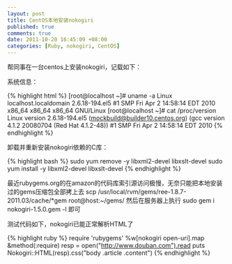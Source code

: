 ```yaml
---
layout: post
title: CentOS本地安装nokogiri
published: true
comments: true
date: 2011-10-20 16:45:09 +08:00
categories: [Ruby, nokogiri, CentOS]
---
```


帮同事在一台centos上安装nokogiri，记载如下：

系统信息：

{% highlight html %}
[root@localhost ~]# uname -a
Linux localhost.localdomain 2.6.18-194.el5 #1 SMP Fri Apr 2 14:58:14 EDT 2010 x86_64 x86_64 x86_64 GNU/Linux
[root@localhost ~]# cat /proc/version
Linux version 2.6.18-194.el5 (mockbuild@builder10.centos.org) (gcc version 4.1.2 20080704 (Red Hat 4.1.2-48)) #1 SMP Fri Apr 2 14:58:14 EDT 2010
{% endhighlight %}

卸载并重新安装nokogiri依赖的C库：

{% highlight bash %}
sudo yum remove -y libxml2-devel libxslt-devel
sudo yum install -y libxml2-devel libxslt-devel
{% endhighlight %}

最近rubygems.org的在amazon的代码库索引源访问极慢，无奈只能把本地安装过的gems压缩包全部拷上去
scp /usr/local/rvm/gems/ree-1.8.7-2011.03/cache/*gem root@host:~/gems/
然后在服务器上执行 sudo gem i nokogiri-1.5.0.gem  -l 即可

测试代码如下，nokogiri已能正常解析HTML了

{% highlight ruby %}
require 'rubygems'
%w[nokogiri open-uri].map &method(:require)
resp = open("http://www.douban.com").read
puts Nokogiri::HTML(resp).css("body .article .content")
{% endhighlight %}
